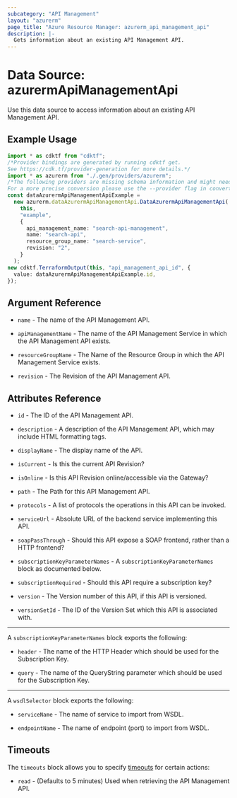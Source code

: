 ```yaml
---
subcategory: "API Management"
layout: "azurerm"
page_title: "Azure Resource Manager: azurerm_api_management_api"
description: |-
  Gets information about an existing API Management API.
---
```


# Data Source: azurermApiManagementApi

Use this data source to access information about an existing API Management API.

## Example Usage

```typescript
import * as cdktf from "cdktf";
/*Provider bindings are generated by running cdktf get.
See https://cdk.tf/provider-generation for more details.*/
import * as azurerm from "./.gen/providers/azurerm";
/*The following providers are missing schema information and might need manual adjustments to synthesize correctly: azurerm.
For a more precise conversion please use the --provider flag in convert.*/
const dataAzurermApiManagementApiExample =
  new azurerm.dataAzurermApiManagementApi.DataAzurermApiManagementApi(
    this,
    "example",
    {
      api_management_name: "search-api-management",
      name: "search-api",
      resource_group_name: "search-service",
      revision: "2",
    }
  );
new cdktf.TerraformOutput(this, "api_management_api_id", {
  value: dataAzurermApiManagementApiExample.id,
});

```

## Argument Reference

*   `name` - The name of the API Management API.

*   `apiManagementName` - The name of the API Management Service in which the API Management API exists.

*   `resourceGroupName` - The Name of the Resource Group in which the API Management Service exists.

*   `revision` - The Revision of the API Management API.

## Attributes Reference

*   `id` - The ID of the API Management API.

*   `description` - A description of the API Management API, which may include HTML formatting tags.

*   `displayName` - The display name of the API.

*   `isCurrent` - Is this the current API Revision?

*   `isOnline` - Is this API Revision online/accessible via the Gateway?

*   `path` - The Path for this API Management API.

*   `protocols` - A list of protocols the operations in this API can be invoked.

*   `serviceUrl` - Absolute URL of the backend service implementing this API.

*   `soapPassThrough` - Should this API expose a SOAP frontend, rather than a HTTP frontend?

*   `subscriptionKeyParameterNames` - A `subscriptionKeyParameterNames` block as documented below.

*   `subscriptionRequired` - Should this API require a subscription key?

*   `version` - The Version number of this API, if this API is versioned.

*   `versionSetId` - The ID of the Version Set which this API is associated with.

***

A `subscriptionKeyParameterNames` block exports the following:

*   `header` - The name of the HTTP Header which should be used for the Subscription Key.

*   `query` - The name of the QueryString parameter which should be used for the Subscription Key.

***

A `wsdlSelector` block exports the following:

*   `serviceName` - The name of service to import from WSDL.

*   `endpointName` - The name of endpoint (port) to import from WSDL.

## Timeouts

The `timeouts` block allows you to specify [timeouts](https://www.terraform.io/language/resources/syntax#operation-timeouts) for certain actions:

* `read` - (Defaults to 5 minutes) Used when retrieving the API Management API.
